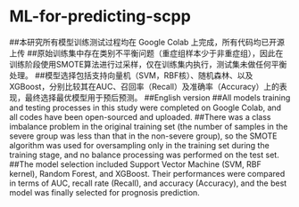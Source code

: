# ML-for-predicting-scpp
##本研究所有模型训练测试过程均在 Google Colab 上完成，所有代码均已开源上传
##原始训练集中存在类别不平衡问题（重症组样本少于非重症组），因此在训练阶段使用SMOTE算法进行过采样，仅在训练集内执行，测试集未做任何平衡处理。
##模型选择包括支持向量机（SVM，RBF核）、随机森林、以及XGBoost，分别比较其在AUC、召回率（Recall）及准确率（Accuracy）上的表现，最终选择最优模型用于预后预测。
##English version
##All models training and testing processes in this study were completed on Google Colab, and all codes have been open-sourced and uploaded.
##There was a class imbalance problem in the original training set (the number of samples in the severe group was less than that in the non-severe group), so the SMOTE algorithm was used for oversampling only in the training set during the training stage, and no balance processing was performed on the test set. 
##The model selection included Support Vector Machine (SVM, RBF kernel), Random Forest, and XGBoost. Their performances were compared in terms of AUC, recall rate (Recall), and accuracy (Accuracy), and the best model was finally selected for prognosis prediction.
